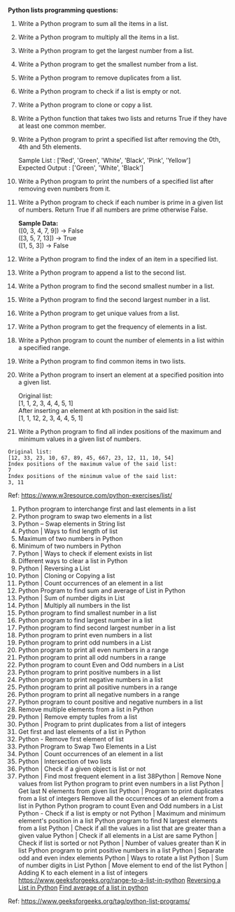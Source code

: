 **Python lists programming questions:**

 1. Write a Python program to sum all the items in a list.
 2. Write a Python program to multiply all the items in a list.
 3. Write a Python program to get the largest number from a list.
 4. Write a Python program to get the smallest number from a list.
 5. Write a Python program to remove duplicates from a list.
 6. Write a Python program to check if a list is empty or not.
 7. Write a Python program to clone or copy a list.
 8. Write a Python function that takes two lists and returns True if
    they have at least one common member.
 9. Write a Python program to print a specified list after removing the
    0th, 4th and 5th elements.

    Sample List : ['Red', 'Green', 'White', 'Black', 'Pink', 'Yellow']  
    Expected Output : ['Green', 'White', 'Black']
 

 10. Write a Python program to print the numbers of a specified list
     after removing even numbers from it.

 

 1. Write a Python program to check if each number is prime in a given
    list of numbers. Return True if all numbers are prime otherwise
    False.

 

    **Sample Data:**  
    ([0, 3, 4, 7, 9]) -> False  
    ([3, 5, 7, 13]) -> True  
    ([1, 5, 3]) -> False

 1. Write a Python program to find the index of an item in a specified
    list.
 2. Write a Python program to append a list to the second list.
 3. Write a Python program to find the second smallest number in a list.
 4. Write a Python program to find the second largest number in a list.
 5. Write a Python program to get unique values from a list.
 6. Write a Python program to get the frequency of elements in a list.
 7. Write a Python program to count the number of elements in a list
    within a specified range.
 8. Write a Python program to find common items in two lists.
 9. Write a Python program to insert an element at a specified position
    into a given list.

    Original list:  
    [1, 1, 2, 3, 4, 4, 5, 1]  
    After inserting an element at kth position in the said list:  
    [1, 1, 12, 2, 3, 4, 4, 5, 1]

 10. Write a Python program to find all index positions of the maximum
     and minimum values in a given list of numbers.

    Original list:  
    [12, 33, 23, 10, 67, 89, 45, 667, 23, 12, 11, 10, 54]  
    Index positions of the maximum value of the said list:  
    7  
    Index positions of the minimum value of the said list:  
    3, 11


Ref: https://www.w3resource.com/python-exercises/list/
 1. Python program to interchange first and last elements in a list
 2. Python program to swap two elements in a list
 3. Python – Swap elements in String list
 4. Python | Ways to find length of list
 5. Maximum of two numbers in Python
 6. Minimum of two numbers in Python
 7. Python | Ways to check if element exists in list
 8. Different ways to clear a list in Python
 9. Python | Reversing a List
 10. Python | Cloning or Copying a list
 11. Python | Count occurrences of an element in a list
 12. Python Program to find sum and average of List in Python
 13. Python | Sum of number digits in List
 14. Python | Multiply all numbers in the list
 15. Python program to find smallest number in a list
 16. Python program to find largest number in a list
 17. Python program to find second largest number in a list
 18. Python program to print even numbers in a list
 19. Python program to print odd numbers in a List
 20. Python program to print all even numbers in a range
 21. Python program to print all odd numbers in a range
 22. Python program to count Even and Odd numbers in a List
 23. Python program to print positive numbers in a list
 24. Python program to print negative numbers in a list
 25. Python program to print all positive numbers in a range
 26. Python program to print all negative numbers in a range
 27. Python program to count positive and negative numbers in a list
 28. Remove multiple elements from a list in Python
 29. Python | Remove empty tuples from a list
 30. Python | Program to print duplicates from a list of integers
 31. Get first and last elements of a list in Python
 32. Python - Remove first element of list
 33. Python Program to Swap Two Elements in a List
 34. Python | Count occurrences of an element in a list
35. Python | Intersection of two lists
36. Python | Check if a given object is list or not
37. Python | Find most frequent element in a list
38Python | Remove None values from list
Python program to print even numbers in a list
Python | Get last N elements from given list
Python | Program to print duplicates from a list of integers
Remove all the occurrences of an element from a list in Python
Python program to count Even and Odd numbers in a List
Python - Check if a list is empty or not
Python | Maximum and minimum element's position in a list
Python program to find N largest elements from a list
Python | Check if all the values in a list that are greater than a given value
Python | Check if all elements in a List are same
Python | Check if list is sorted or not
Python | Number of values greater than K in list
Python program to print positive numbers in a list
Python | Separate odd and even index elements
Python | Ways to rotate a list
Python | Sum of number digits in List
Python | Move element to end of the list
Python | Adding K to each element in a list of integers
https://www.geeksforgeeks.org/range-to-a-list-in-python
[Reversing a List in Python](https://www.geeksforgeeks.org/python-reversing-list/ "Reversing a List in Python")
[Find average of a list in python](https://www.geeksforgeeks.org/find-average-list-python/ "Find average of a list in python")

Ref:
https://www.geeksforgeeks.org/tag/python-list-programs/

<!--stackedit_data:
eyJoaXN0b3J5IjpbOTM2MjcwOTU0LC0xODQxMTYwODczLC0xMz
U4NjEyNjE4XX0=
-->